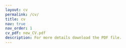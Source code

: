 ```yaml
---
layout: cv
permalink: /cv/
title: cv
nav: true
nav_order: 1
cv_pdf: new_CV.pdf
description: For more details download the PDF file.
---
```

